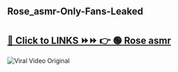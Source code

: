 
 ## Rose_asmr-Only-Fans-Leaked

# <h2><a href="https://clipsfans.com/Rose_asmr&ref=git">🔗 Click to LINKS ⏩⏩ 👉 🟢 Rose asmr </a></h2>

<a href="https://clipsfans.com/Rose_asmr&ref=git" rel="nofollow" data-target="animated-image.originalLink"><img src="https://i.ibb.co.com/xMMVF88/686577567.gif" alt="Viral Video Original" style="max-width: 100%; display: inline-block;" data-target="animated-image.originalImage"></a>
